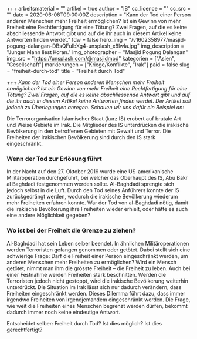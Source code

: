 +++
arbeitsmaterial = ""
artikel = true
author = "IB"
cc_licence = ""
cc_src = ""
date = 2020-06-08T09:00:00Z
description = "Kann der Tod einer Person anderen Menschen mehr Freiheit ermöglichen? Ist ein Gewinn von mehr Freiheit eine Rechtfertigung für eine Tötung? Zwei Fragen, auf die es keine abschliessende Antwort gibt und auf die ihr auch in diesem Artikel keine Antworten finden werdet."
fdw = false
hero_img = "/v1602358977/masjid-pogung-dalangan-DBsQFuIbXg4-unsplash_x8lwla.jpg"
img_description = "Junger Mann liest Koran."
img_photographer = "Masjid Pogung Dalangan"
img_src = "https://unsplash.com/@masjidmpd"
kategorien = ["Asien", "Gesellschaft"]
markierungen = ["Kriege/Konflikte", "Irak"]
paid = false
slug = "freiheit-durch-tod"
title = "Freiheit durch Tod"

+++
_Kann der Tod einer Person anderen Menschen mehr Freiheit ermöglichen? Ist ein Gewinn von mehr Freiheit eine Rechtfertigung für eine Tötung? Zwei Fragen, auf die es keine abschliessende Antwort gibt und auf die ihr auch in diesem Artikel keine Antworten finden werdet. Der Artikel soll jedoch zu Überlegungen anregen. Schauen wir uns dafür ein Beispiel an:_

Die Terrororganisation Islamischer Staat (kurz IS) erobert auf brutale Art und Weise Gebiete im Irak. Die Mitglieder des IS unterdrücken die irakische Bevölkerung in den betroffenen Gebieten mit Gewalt und Terror. Die Freiheiten der irakischen Bevölkerung sind durch den IS stark eingeschränkt.

### **Wenn der Tod zur Erlösung führt**

In der Nacht auf den 27. Oktober 2019 wurde eine US-amerikanische Militäroperation durchgeführt, bei welcher das Oberhaupt des IS, Abu Bakr al Baghdadi festgenommen werden sollte. Al-Baghdadi sprengte sich jedoch selbst in die Luft. Durch den Tod seines Anführers konnte der IS zurückgedrängt werden, wodurch die irakische Bevölkerung wiederum mehr Freiheiten erfahren konnte. War der Tod von al-Baghdadi nötig, damit die irakische Bevölkerung ihre Freiheiten wieder erhielt, oder hätte es auch eine andere Möglichkeit gegeben?

### **Wo ist bei der Freiheit die Grenze zu ziehen?**

Al-Baghdadi hat sein Leben selber beendet. In ähnlichen Militäroperationen werden Terroristen gefangen genommen oder getötet. Dabei stellt sich eine schwierige Frage: Darf die Freiheit einer Person eingeschränkt werden, um anderen Menschen mehr Freiheiten zu ermöglichen? Wird ein Mensch getötet, nimmt man ihm die grösste Freiheit – die Freiheit zu leben. Auch bei einer Festnahme werden Freiheiten stark beschnitten. Werden die Terroristen jedoch nicht gestoppt, wird die irakische Bevölkerung weiterhin unterdrückt. Die Situation im Irak lässt sich nur dadurch verändern, dass Freiheiten eingeschränkt werden. Dieses Dilemma führt dazu, dass immer irgendwo Freiheiten von irgendjemandem eingeschränkt werden. Die Frage, wie weit die Freiheiten eines Menschen begrenzt werden dürfen, bekommt dadurch immer noch keine eindeutige Antwort.

Entscheidet selber: Freiheit durch Tod? Ist dies möglich? Ist dies gerechtfertigt?